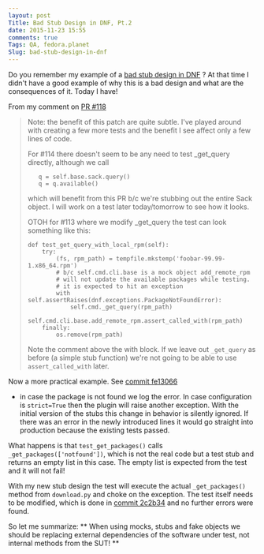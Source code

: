 ```yaml
---
layout: post
Title: Bad Stub Design in DNF, Pt.2 
date: 2015-11-23 15:55
comments: true
Tags: QA, fedora.planet
Slug: bad-stub-design-in-dnf
---
```


Do you remember my example of a
[bad stub design in DNF](/blog/2015/09/25/unit-testing-bad-stub-design-in-dnf/) ?
At that time I didn't have a good example of why this is a bad design and what are the
consequences of it. Today I have!

From my comment on
[PR #118](https://github.com/rpm-software-management/dnf-plugins-core/pull/118)

> Note: the benefit of this patch are quite subtle.
> I've played around with creating a few more tests and the benefit I see affect
> only a few lines of code.
> 
> For #114 there doesn't seem to be any need to test _get_query directly,
> although we call
> 
>        q = self.base.sack.query()
>        q = q.available()
> 
> which will benefit from this PR b/c we're stubbing out the entire Sack object.
> I will work on a test later today/tomorrow to see how it looks.
> 
> OTOH for #113 where we modify _get_query the test can look something like this:
> 
>     def test_get_query_with_local_rpm(self):
>         try:
>             (fs, rpm_path) = tempfile.mkstemp('foobar-99.99-1.x86_64.rpm')
>             # b/c self.cmd.cli.base is a mock object add_remote_rpm
>             # will not update the available packages while testing.
>             # it is expected to hit an exception
>             with self.assertRaises(dnf.exceptions.PackageNotFoundError):
>                 self.cmd._get_query(rpm_path)
>             self.cmd.cli.base.add_remote_rpm.assert_called_with(rpm_path)
>         finally:
>             os.remove(rpm_path)
> 
> Note the comment above the with block. If we leave out `_get_query` as before
> (a simple stub function) we're not going to be able to use `assert_called_with`
> later.



Now a more practical example. See 
[commit fe13066](https://github.com/rpm-software-management/dnf-plugins-core/commit/fe130669ffc4c1d6eba8f10cda35ab4d803d5a3d)
- in case the package is not found we log the error. In case configuration is
`strict=True` then the plugin will raise another exception. With the initial version
of the stubs this change in behavior is silently ignored. If there was an error
in the newly introduced lines it would go straight into production because the
existing tests passed.

What happens is that `test_get_packages()` calls `_get_packages(['notfound'])`,
which is not the real code but a test stub and returns an empty list in this case.
The empty list is expected from the test and it will not fail!

With my new stub design the test will execute the actual `_get_packages()`
method from `download.py` and choke on the exception. The test itself needs
to be modified, which is done in
[commit 2c2b34](https://github.com/atodorov/dnf-plugins-core/commit/2c2b34237c99cbf32e23bde43027d22873f4e8b7)
and no further errors were found.


So let me summarize:
**
When using mocks, stubs and fake objects we should be replacing external
dependencies of the software under test, not internal methods from the SUT!
**
